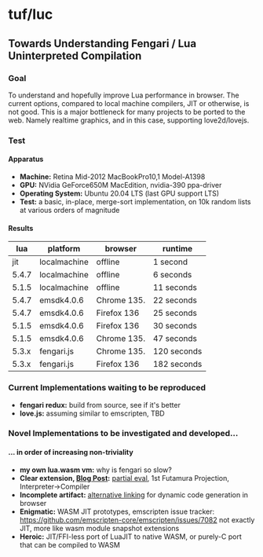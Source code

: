 # tuf/luc
## Towards Understanding Fengari / Lua Uninterpreted Compilation

### Goal
To understand and hopefully improve Lua performance in browser.
The current options, compared to local machine compilers, 
    JIT or otherwise, is not good.
This is a major bottleneck for many projects 
    to be ported to the web.
Namely realtime graphics, and in this case, 
    supporting love2d/lovejs.

### Test
#### Apparatus
- **Machine:** Retina Mid-2012 MacBookPro10,1 Model-A1398
- **GPU:** NVidia GeForce650M MacEdition, nvidia-390 ppa-driver
- **Operating System:** Ubuntu 20.04 LTS (last GPU support LTS)
- **Test:** a basic, in-place, merge-sort implementation,
    on 10k random lists at various orders of magnitude
#### Results
|**lua**|**platform**|**browser**|**runtime**|
|-------|------------|-----------|-----------|
|  jit  |localmachine|  offline  |  1 second |
| 5.4.7 |localmachine|  offline  |  6 seconds|
| 5.1.5 |localmachine|  offline  | 11 seconds|
| 5.4.7 | emsdk4.0.6 |Chrome 135.| 22 seconds|
| 5.4.7 | emsdk4.0.6 |Firefox 136| 25 seconds|
| 5.1.5 | emsdk4.0.6 |Firefox 136| 30 seconds|
| 5.1.5 | emsdk4.0.6 |Chrome 135.| 47 seconds|
| 5.3.x | fengari.js |Chrome 135.|120 seconds|
| 5.3.x | fengari.js |Firefox 136|182 seconds|

### Current Implementations waiting to be reproduced
- **fengari redux:** build from source, see if it's better
- **love.js:** assuming similar to emscripten, TBD

### Novel Implementations to be investigated and developed...
#### ... in order of increasing non-triviality
- **my own lua.wasm vm:** why is fengari so slow?
- **Clear extension, 
    [Blog Post](https://cfallin.org/blog/2024/08/28/weval/):** 
    [partial eval](https://github.com/bytecodealliance/weval), 
    1st Futamura Projection, Interpreter->Compiler
- **Incomplete artifact:** 
    [alternative linking](https://github.com/wingo/wasm-jit) 
    for dynamic code generation in browser
- **Enigmatic:** WASM JIT prototypes, emscripten issue tracker:
    https://github.com/emscripten-core/emscripten/issues/7082
    not exactly JIT, more like wasm module snapshot extensions
- **Heroic:** JIT/FFI-less port of LuaJIT to native WASM, 
    or purely-C port that can be compiled to WASM
